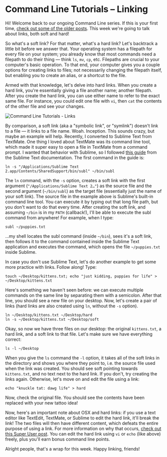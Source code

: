 # Command Line Tutorials – Linking

Hi! Welcome back to our ongoing Command Line series. If this is your first time, [check out some of the older posts]("http://quickleft.com/blog/command-line-tutorials-path"). This week we're going to talk about links, both soft and hard!

So what's a soft link? For that matter, what's a hard link? Let's backtrack a little bit before we answer that. Your operating system has a filepath for every file on your system; you already know that most commands need a filepath to do their thing — think `ls`, `mv`, `cp`, etc. Filepaths are crucial to your computer's basic operation. To that end, your computer gives you a couple options for creating links to files; not necessarily changing the filepath itself, but enabling you to create an alias, or a shortcut to the file.

Armed with that knowledge, let's delve into hard links. When you create a hard link, you're essentially giving a file another name; another filepath. After you create the hard link, you can use either name to refer to the exact same file. For instance, you could edit one file with `vi`, then `cat` the contents of the other file and see your changes.

![Command Line Tutorials - Links]("https://quickleft.com/wp-content/uploads/main_dca7d98b-7361-43aa-94fa-d842010253ce.png")

By comparison, a soft link (aka a "symbolic link", or "symlink") doesn't link to a file — it links to a file name. Woah. Inception. This sounds crazy, but maybe an example will help. Recently, I converted to Sublime Text from TextMate. One thing I loved about TextMate was its command line tool, which made it super easy to open a file in TextMate from a command prompt. I wanted that behavior with Sublime, so I followed [this guide]("http://www.sublimetext.com/docs/2/osx_command_line.html") from the Sublime Text documentation. The first command in the guide is:

```
ln -s "/Applications/Sublime Text 2.app/Contents/SharedSupport/bin/subl" ~/bin/subl
```

The `ln` command, with the `-s` option, creates a soft link with the first argument (`"/Applications/Sublime Text 2…"`) as the source file and the second argument (`~/bin/subl`) as the target file (essentially just the name of your soft link). The source file in the example above is Sublime's built-in command line tool. You can execute it by typing out that long file path, but you don't want to do that every time. After creating the soft link, and assuming `~/bin` is in my `PATH` (callback!), I'll be able to execute the subl command from anywhere! For example, when I type:

```
subl ~/puppies.txt
```

…my shell locates the subl command (inside `~/bin`), sees it's a soft link, then follows it to the command contained inside the Sublime Text application and executes the command, which opens the file `~/puppies.txt` inside Sublime.

In case you don't use Sublime Text, let's do another example to get some more practice with links. Follow along! Type:

```
touch ~/Desktop/kittens.txt; echo "just kidding, puppies for life" > ~/Desktop/kittens.txt
```

Here's something we haven't seen before: we can execute multiple commands on the same line by separating them with a semicolon. After that line, you should see a new file on your desktop. Now, let's create a pair of links (hard links are also created using `ln`, without the `-s` option).

```
ln ~/Desktop/kittens.txt ~/Desktop/hard
ln -s ~/Desktop/kittens.txt ~/Desktop/soft
```

Okay, so now we have three files on our desktop: the original `kittens.txt`, a hard link, and a soft link to that file. Let's make sure we have everything correct:

```
ls -l ~/Desktop
```

When you give the `ls` command the `-l` option, it takes all of the soft links in the directory and shows you where they point to, i.e. the source file used when the link was created. You should see soft pointing towards `kittens.txt`, and no text next to the hard link. If you don't, try creating the links again. Otherwise, let's move on and edit the file using a link:

```
echo "knuckle tat: dawg life" > hard
```

Now, check the original file. You should see the contents have been replaced with your new tattoo idea!

Now, here's an important note about OSX and hard links: if you use a text editor like TextEdit, TextMate, or Sublime to edit the hard link, it'll break the link! The two files will then have different content, which defeats the entire purpose of using a link. For more information on why that occurs, [check out this Super User post]("http://superuser.com/questions/302051/how-do-you-create-a-working-hard-link-in-osx"). You can edit the hard link using `vi` or `echo` (like above) freely, plus you'll earn bonus command line points.

Alright people, that's a wrap for this week. Happy linking, friends!
